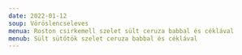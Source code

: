 ```yaml
---
date: 2022-01-12
soup: Vöröslencseleves
menua: Roston csirkemell szelet sült ceruza babbal és céklával
menub: Sült sütőtök szelet ceruza babbal és céklával
---
```

